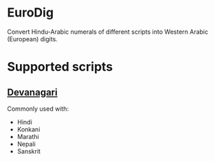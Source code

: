 EuroDig
=======

Convert Hindu-Arabic numerals of different scripts into Western Arabic (European) digits. 

# Supported scripts

## [Devanagari](https://en.wikipedia.org/wiki/Devanagari#Numerals)

Commonly used with:

* Hindi
* Konkani
* Marathi
* Nepali
* Sanskrit
